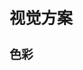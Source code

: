 # 视觉方案

## 色彩

<u-grid-layout>
    <u-grid-layout-row :repeat="6">
        <u-grid-layout-column>
            <u-color-scheme name="$brand-primary" value="#457cd0"></u-color-scheme>
        </u-grid-layout-column>
        <u-grid-layout-column>
            <u-color-scheme name="$brand-error" value="#f22d4e"></u-color-scheme>
        </u-grid-layout-column>
    </u-grid-layout-row>
    <u-grid-layout-row :repeat="6">
        <u-grid-layout-column>
            <u-color-scheme name="$brand-disabled" value="#c4ccd8"></u-color-scheme>
        </u-grid-layout-column>
        <u-grid-layout-column>
            <u-color-scheme name="$brand-disabled-light" value="#e7eaef"></u-color-scheme>
        </u-grid-layout-column>
    </u-grid-layout-row>
    <u-grid-layout-row :repeat="6">
        <u-grid-layout-column>
            <u-color-scheme name="$background-color-light" value="#f7f8fc"></u-color-scheme>
        </u-grid-layout-column>
        <u-grid-layout-column>
            <u-color-scheme name="$background-color-base" value="#f2f3f8"></u-color-scheme>
        </u-grid-layout-column>
        <u-grid-layout-column>
            <u-color-scheme name="$background-color-dark" value="#ebedf5"></u-color-scheme>
        </u-grid-layout-column>
        <u-grid-layout-column>
            <u-color-scheme name="$color-base" value="#565b61"></u-color-scheme>
        </u-grid-layout-column>
        <u-grid-layout-column>
            <u-color-scheme name="$border-color-base" value="#dfe4ec"></u-color-scheme>
        </u-grid-layout-column>
    </u-grid-layout-row>
</u-grid-layout>
